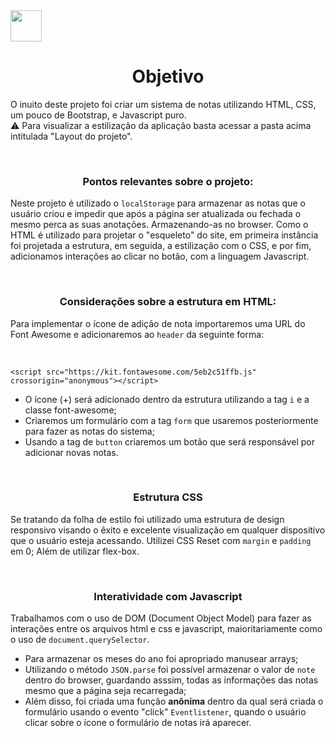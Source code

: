  <img src="https://cdn.pixabay.com/photo/2015/04/23/17/41/javascript-736400_960_720.png" height="50" width="50"/>
 
 <h1 align="center">Objetivo</h1>
  <p>O inuito deste projeto foi criar um sistema de notas utilizando HTML, CSS, um pouco de Bootstrap, e Javascript puro. <br> ⚠️ Para visualizar a estilização da aplicação basta acessar a pasta acima intitulada "Layout do projeto".</p>
  
<br>

<h3 align="center"><b>Pontos relevantes sobre o projeto:</b></h3>
<p>Neste projeto é utilizado o <code>localStorage</code> para armazenar as notas que o usuário criou e impedir que após a página ser atualizada ou fechada o mesmo perca as suas anotações. Armazenando-as no browser. Como o HTML é utilizado para projetar o "esqueleto" do site, em primeira instância foi projetada a estrutura, em seguida, a estilização com o CSS, e por fim, adicionamos interações ao clicar no botão, com a linguagem Javascript.</p>

<br>
<h3 align="center">Considerações sobre a estrutura em HTML:</h3> 
   <p>Para implementar o ícone de adição de nota importaremos uma URL do Font Awesome e adicionaremos ao <code>header</code> da seguinte forma:</p><br>
    
    <script src="https://kit.fontawesome.com/5eb2c51ffb.js" crossorigin="anonymous"></script>   
   
<ul>
    <li>O ícone (+) será adicionado dentro da estrutura utilizando a tag <code>i</code> e a classe font-awesome;</li>
    <li>Criaremos um formulário com a tag <code>form</code> que usaremos posteriormente para fazer as notas do sistema;</li>
    <li>Usando a tag de <code>button</code> criaremos um botão que será responsável por adicionar novas notas.</li>
  </ul>  
    
<br>

<h3 align="center">Estrutura CSS</h3>
  <p>Se tratando da folha de estilo foi utilizado uma estrutura de design responsivo visando o êxito e excelente visualização em qualquer dispositivo que o usuário esteja acessando. Utilizei CSS Reset com <code>margin</code> e <code>padding</code> em 0; Além de utilizar flex-box.</p>

<br>

<h3 align="center">Interatividade com Javascript</h3>
  <p>Trabalhamos com o uso de DOM (Document Object Model) para fazer as interações entre os arquivos html e css e javascript, maioritariamente como o uso de <code>document.querySelector</code>.</p>
  <ul>
     <li>Para armazenar os meses do ano foi apropriado manusear arrays;</li>
     <li>Utilizando o método <code>JSON.parse</code> foi possível armazenar o valor de <code>note</code> dentro do browser, guardando asssim, todas as informações das notas mesmo que a página seja recarregada;</li>
     <li>Além disso, foi criada uma função <b>anônima</b> dentro da qual será criada o formulário usando o evento "click" <code>Eventlistener</code>, quando o usuário clicar sobre o ícone o formulário de notas irá aparecer.</li>
  </ul>
    


































